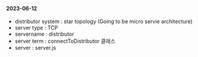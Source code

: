 #### 2023-06-12
- distributor system : star topology
(Going to be micro servie architecture)
- server type : TCP
- servername : distributor
- server term : connectToDistributor 클래스
- server : server.js